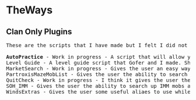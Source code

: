 # TheWays

Clan Only Plugins
-----------------
<pre>
These are the scripts that I have made but I felt I did not want to release to the public. Either they are not coded very well, they were requests made by clannies or something that I felt was to useful to share with others outside of the clan.

<b>AutoPractice</b> - Work in progress - A script that will allow you to auto practice desires skills and spells instead of having to manually look each one up.
Level Guide - A level guide script that Gofer and I made. Shows some useful places to level in various level ranges. 
MarketSearch - Work in progress - Gives the user an easy way to search the market place.
PartroxisMazeMobList - Gives the user the ability to search up mobs from the Partroxis Maze and return the room number in which the mob is found.
QuitCheck - Work in progress - I think it gives the user the ability to quit and automatically have the nosave stuff moved to a container or bag.
SOH_IMM - Gives the user the ability to search up IMM mobs and be given their secret keyword to be able to hunt the mob down faster.
WindsExtras - Gives the user some useful aliaes to use while doing winds runs as well as a script similar to the Aarcheology checklist type script that is floating around but for winds cards.
</pre>

